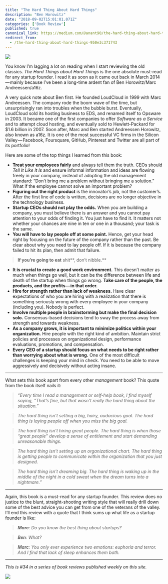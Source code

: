 ```yaml
---
title: "The Hard Thing About Hard Things"
description: "Ben Horowitz"
date: "2018-09-02T15:01:01.071Z"
categories: ['Book Review']
published: true
canonical_link: https://medium.com/@anant90/the-hard-thing-about-hard-things-950e3c371743
redirect_from:
  - /the-hard-thing-about-hard-things-950e3c371743
---
```


![](./asset-1.jpeg)

You know I’m lagging a lot on reading when I start reviewing the old classics. _The Hard Things about Hard Things_ is the one absolute must-read for any startup founder. I read it as soon as it came out back in March 2014 — mainly because I’ve been a long-time ardent fan of Ben Horowitz/Marc Andreessen/a16z.

A very quick note about Ben first. He founded LoudCloud in 1999 with Marc Andreessen. The company rode the boom wave of the time, but unsurprisingly ran into troubles when the bubble burst. Eventually, LoudCloud sold its hosting business to EDS, and renamed itself to Opsware in 2003. It became one of the first companies to offer _Software as a Service_ and to attempt cloud hosting, and eventually sold to Hewlett-Packard for $1.6 billion in 2007. Soon after, Marc and Ben started Andreessen Horowitz, also known as a16z. It is one of the most successful VC firms in the Silicon Valley — Facebook, Foursquare, GitHub, Pinterest and Twitter are all part of its portfolio!

Here are some of the top things I learned from this book:

-   **Treat your employees fairly** and always tell them the truth. CEOs should _Tell It Like It Is_ and ensure informal information and ideas are flowing freely in your company, instead of adopting the old management standard: “Don’t bring me a problem without bringing me a solution.” What if the employee cannot solve an important problem?
-   **Figuring out the right product** is the innovator’s job, not the customer’s. After the first line of code is written, decisions are no longer objective in the technology business.
-   **Startup CEOs should not play the odds.** When you are building a company, you must believe there is an answer and you cannot pay attention to your odds of finding it. You just have to find it. It matters not whether your chances are nine in ten or one in a thousand; your task is the same.
-   **You will have to lay people off at some point.** Hence, get your head right by focusing on the future of the company rather than the past. Be clear about why you need to lay people off. If it is because the company failed to hit its plan, then admit that failure.

> **If you’re going to eat** shit**, don’t nibble.**

-   **It is crucial to create a good work environment.** This doesn’t matter as much when things go well, but it can be the difference between life and death of the startup when things go wrong. **Take care of the people, the products, and the profits — in that order.**
-   **Hire for strength rather than lack of weakness.** Have clear expectations of who you are hiring with a realization that there is something seriously wrong with every employee in your company (including you). Nobody is perfect.
-   **Involve multiple people in brainstorming but make the final decision solo.** Consensus-based decisions tend to sway the process away from strength and towards weakness.
-   **As a company grows, it is important to minimize politics within your organization.** Hire people with the right kind of ambition. Maintain strict policies and processes on organizational design, performance evaluations, promotions, and compensation.
-   **Every CEO of a startup should focus on what needs to be right rather than worrying about what is wrong.** One of the most difficult challenges is keeping your mind in check. You need to be able to move aggressively and decisively without acting insane.

---

What sets this book apart from every other _management_ book? This quote from the book itself nails it:

> _“Every time I read a management or self-help book, I find myself saying, “That’s fine, but that wasn’t really the hard thing about the situation.”_

> _The hard thing isn’t setting a big, hairy, audacious goal. The hard thing is laying people off when you miss the big goal._

> _The hard thing isn’t hiring great people. The hard thing is when those “great people” develop a sense of entitlement and start demanding unreasonable things._

> _The hard thing isn’t setting up an organizational chart. The hard thing is getting people to communicate within the organization that you just designed._

> _The hard thing isn’t dreaming big. The hard thing is waking up in the middle of the night in a cold sweat when the dream turns into a nightmare.”_

---

Again, this book is a must-read for any startup founder. This review does no justice to the blunt, straight-shooting writing style that will really drill down some of the best advice you can get from one of the veterans of the valley. I’ll end this review with a quote that I think sums up what life as a startup founder is like:

> **_Marc_**_: Do you know the best thing about startups?_

> **_Ben_**_: What?_

> **_Marc_**_: You only ever experience two emotions: euphoria and terror. And I find that lack of sleep enhances them both._

---

_This is #34 in a series of book reviews published weekly on this site._

![](./asset-2.jpeg)
